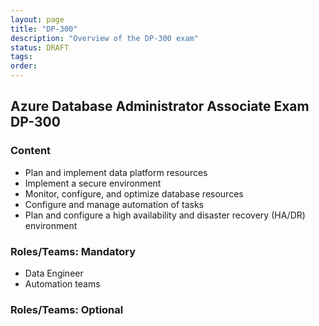 ```yaml
---
layout: page
title: "DP-300"
description: "Overview of the DP-300 exam"
status: DRAFT
tags:
order:
---
```

## Azure Database Administrator Associate Exam DP-300  
  
### Content  
  
- Plan and implement data platform resources 
- Implement a secure environment 
- Monitor, configure, and optimize database resources 
- Configure and manage automation of tasks 
- Plan and configure a high availability and disaster recovery (HA/DR) environment  
  
### Roles/Teams: Mandatory  
  
- Data Engineer
- Automation teams  
  
### Roles/Teams: Optional  
  
